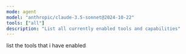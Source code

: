 ```yaml
---
mode: agent
model: "anthropic/claude-3.5-sonnet@2024-10-22"
tools: ["all"]
description: "List all currently enabled tools and capabilities"
---
```


list the tools that i have enabled